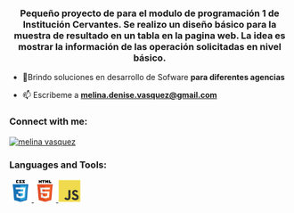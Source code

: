 <h3 align="center">Pequeño proyecto de para el modulo de programación 1 de Institución Cervantes. Se realizo un diseño básico para la muestra de resultado en un tabla en la pagina web. La idea es mostrar la información de las operación solicitadas en nivel básico.</h3>

- 👯Brindo soluciones en desarrollo de Sofware **para diferentes agencias**

- 📫 Escribeme a **melina.denise.vasquez@gmail.com**

<h3 align="left">Connect with me:</h3>
<p align="left">
<a href="https://linkedin.com/in/melina vasquez" target="blank"><img align="center" src="https://raw.githubusercontent.com/rahuldkjain/github-profile-readme-generator/master/src/images/icons/Social/linked-in-alt.svg" alt="melina vasquez" height="30" width="40" /></a>
</p>

<h3 align="left">Languages and Tools:</h3>
<p align="left"> <a href="https://www.w3schools.com/css/" target="_blank" rel="noreferrer"> <img src="https://raw.githubusercontent.com/devicons/devicon/master/icons/css3/css3-original-wordmark.svg" alt="css3" width="40" height="40"/> </a> <a href="https://www.w3.org/html/" target="_blank" rel="noreferrer"> <img src="https://raw.githubusercontent.com/devicons/devicon/master/icons/html5/html5-original-wordmark.svg" alt="html5" width="40" height="40"/> </a> <a href="https://developer.mozilla.org/en-US/docs/Web/JavaScript" target="_blank" rel="noreferrer"> <img src="https://raw.githubusercontent.com/devicons/devicon/master/icons/javascript/javascript-original.svg" alt="javascript" width="40" height="40"/> </a> </p>
